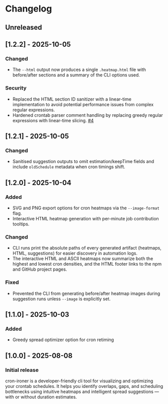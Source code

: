 # Changelog

## Unreleased

## [1.2.2] - 2025-10-05

### Changed

- The `--html` output now produces a single `.heatmap.html` file with before/after sections and a summary of the CLI options used.

### Security

- Replaced the HTML section ID sanitizer with a linear-time implementation to avoid potential performance issues from complex regular expressions.
- Hardened crontab parser comment handling by replacing greedy regular expressions with linear-time slicing. [#4](https://github.com/brendtumi/cron-ironer/security/code-scanning/4)

## [1.2.1] - 2025-10-05

### Changed

- Sanitised suggestion outputs to omit estimation/keepTime fields and include `oldSchedule` metadata when cron timings shift.

## [1.2.0] - 2025-10-04

### Added

- SVG and PNG export options for cron heatmaps via the `--image-format` flag.
- Interactive HTML heatmap generation with per-minute job contribution tooltips.

### Changed

- CLI runs print the absolute paths of every generated artifact (heatmaps, HTML, suggestions) for easier discovery in automation logs.
- The interactive HTML and ASCII heatmaps now summarize both the highest and lowest cron densities, and the HTML footer links to the npm and GitHub project pages.

### Fixed

- Prevented the CLI from generating before/after heatmap images during suggestion runs unless `--image` is explicitly set.

## [1.1.0] - 2025-10-03

### Added

- Greedy spread optimizer option for cron retiming

## [1.0.0] - 2025-08-08

### Initial release

cron-ironer is a developer-friendly cli tool for visualizing and optimizing your crontab schedules.
It helps you identify overlaps, gaps, and scheduling bottlenecks using intuitive heatmaps and
intelligent spread suggestions — with or without duration estimates.

